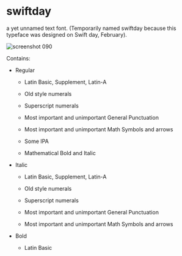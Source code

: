 # swiftday
a yet unnamed text font. (Temporarily named swiftday because this typeface was designed on Swift day, February).

![screenshot 090](https://cloud.githubusercontent.com/assets/2556986/6320363/01ab1b48-baa9-11e4-8987-f62b9dae81a4.png)

Contains:

* Regular
  * Latin Basic, Supplement, Latin-A
  * Old style numerals
  * Superscript numerals
  
  * Most important and unimportant General Punctuation
  * Most important and unimportant Math Symbols and arrows
  
  * Some IPA
  
  * Mathematical Bold and Italic
  
* Italic
  * Latin Basic, Supplement, Latin-A
  * Old style numerals
  * Superscript numerals
  
  * Most important and unimportant General Punctuation
  * Most important and unimportant Math Symbols and arrows

* Bold
  * Latin Basic
